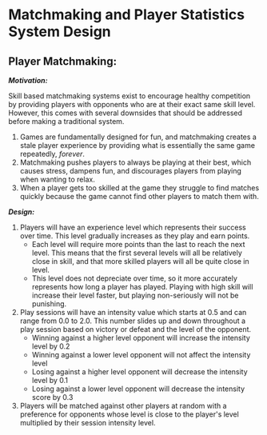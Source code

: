 # Matchmaking and Player Statistics System Design

## Player Matchmaking:

***Motivation:***

Skill based matchmaking systems exist to encourage healthy competition by providing players with opponents who are at their exact same skill level. However, this comes with several downsides that should be addressed before making a traditional system.
1. Games are fundamentally designed for fun, and matchmaking creates a stale player experience by providing what is essentially the same game repeatedly, *forever*.
2. Matchmaking pushes players to always be playing at their best, which causes stress, dampens fun, and discourages players from playing when wanting to relax.
3. When a player gets too skilled at the game they struggle to find matches quickly because the game cannot find other players to match them with.

***Design:***
1. Players will have an experience level which represents their success over time. This level gradually increases as they play and earn points.
    - Each level will require more points than the last to reach the next level. This means that the first several levels will all be relatively close in skill, and that more skilled players will all be quite close in level.
    - This level does not depreciate over time, so it more accurately represents how long a player has played. Playing with high skill will increase their level faster, but playing non-seriously will not be punishing.
2. Play sessions will have an intensity value which starts at 0.5 and can range from 0.0 to 2.0. This number slides up and down throughout a play session based on victory or defeat and the level of the opponent.
   - Winning against a higher level opponent will increase the intensity level by 0.2
   - Winning against a lower level opponent will not affect the intensity level
   - Losing against a higher level opponent will decrease the intensity level by 0.1
   - Losing against a lower level opponent will decrease the intensity score by 0.3
3. Players will be matched against other players at random with a preference for opponents whose level is close to the player's level multiplied by their session intensity level.